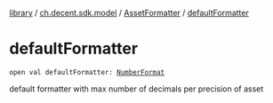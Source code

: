 [library](../../index.md) / [ch.decent.sdk.model](../index.md) / [AssetFormatter](index.md) / [defaultFormatter](./default-formatter.md)

# defaultFormatter

`open val defaultFormatter: `[`NumberFormat`](http://docs.oracle.com/javase/6/docs/api/java/text/NumberFormat.html)

default formatter with max number of decimals per precision of asset


